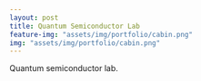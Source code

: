 ```yaml
---
layout: post
title: Quantum Semiconductor Lab
feature-img: "assets/img/portfolio/cabin.png"
img: "assets/img/portfolio/cabin.png"
---
```


Quantum semiconductor lab.

